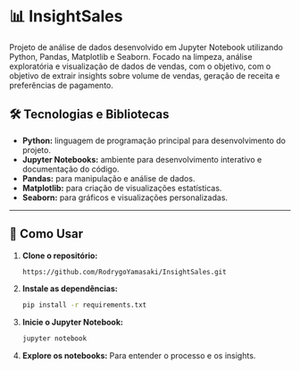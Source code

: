 # 📊 InsightSales
Projeto de análise de dados desenvolvido em Jupyter Notebook utilizando Python, Pandas, Matplotlib e Seaborn. Focado na limpeza, análise exploratória e visualização de dados de vendas, com o objetivo, com o objetivo de extrair insights sobre volume de vendas, geração de receita e preferências de pagamento.

## 🛠️ Tecnologias e Bibliotecas

- **Python:** linguagem de programação principal para desenvolvimento do projeto.
- **Jupyter Notebooks:** ambiente para desenvolvimento interativo e documentação do código.
- **Pandas:** para manipulação e análise de dados.
- **Matplotlib:** para criação de visualizações estatísticas.
- **Seaborn:** para gráficos e visualizações personalizadas.

---

## 🚀 Como Usar

1. **Clone o repositório:**
   
   ```bash
   https://github.com/RodrygoYamasaki/InsightSales.git
   ```
2. **Instale as dependências:**
   
   ```bash
   pip install -r requirements.txt
   ```
3. **Inicie o Jupyter Notebook:**
   ```bash
   jupyter notebook
   ```
4. **Explore os notebooks:** Para entender o processo e os insights.
